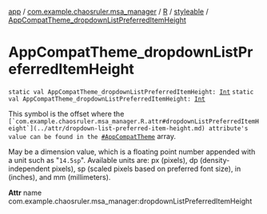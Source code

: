[app](../../../index.md) / [com.example.chaosruler.msa_manager](../../index.md) / [R](../index.md) / [styleable](index.md) / [AppCompatTheme_dropdownListPreferredItemHeight](.)

# AppCompatTheme_dropdownListPreferredItemHeight

`static val AppCompatTheme_dropdownListPreferredItemHeight: `[`Int`](https://kotlinlang.org/api/latest/jvm/stdlib/kotlin/-int/index.html)
`static val AppCompatTheme_dropdownListPreferredItemHeight: `[`Int`](https://kotlinlang.org/api/latest/jvm/stdlib/kotlin/-int/index.html)

This symbol is the offset where the ``[`com.example.chaosruler.msa_manager.R.attr#dropdownListPreferredItemHeight`](../attr/dropdown-list-preferred-item-height.md) attribute's value can be found in the ``[`#AppCompatTheme`](-app-compat-theme.md) array.

May be a dimension value, which is a floating point number appended with a unit such as "`14.5sp`". Available units are: px (pixels), dp (density-independent pixels), sp (scaled pixels based on preferred font size), in (inches), and mm (millimeters).

**Attr**
name com.example.chaosruler.msa_manager:dropdownListPreferredItemHeight


